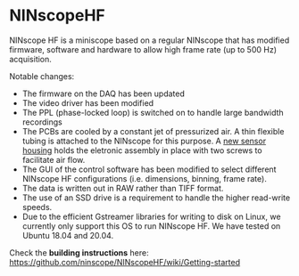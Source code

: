 # NINscopeHF
NINscope HF is a miniscope based on a regular NINscope that has modified firmware, software and hardware to allow high frame rate (up to 500 Hz) acquisition. 

Notable changes:

- The firmware on the DAQ has been updated
- The video driver has been modified
- The PPL (phase-locked loop) is switched on to handle large bandwidth recordings
- The PCBs are cooled by a constant jet of pressurized air. A thin flexible tubing is attached to the NINscope for this purpose. A [new sensor housing](https://github.com/ninscope/NINscopeHF/blob/main/Hardware/sensor_holder_HF.stp) holds the eletronic assembly in place with two screws to facilitate air flow.
- The GUI of the control software has been modified to select different NINscope HF configurations (i.e. dimensions, binning, frame rate).
- The data is written out in RAW rather than TIFF format.
- The use of an SSD drive is a requirement to handle the higher read-write speeds.
- Due to the efficient Gstreamer libraries for writing to disk on Linux, we currently only support this OS to run NINscope HF. We have tested on Ubuntu 18.04 and 20.04.


Check the **building instructions** here: https://github.com/ninscope/NINscopeHF/wiki/Getting-started
